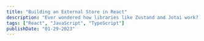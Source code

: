 ```yaml
---
title: "Building an External Store in React"
description: "Ever wondered how libraries like Zustand and Jotai work? Let's find out by building our own external store in React!"
tags: ["React", "JavaScript", "TypeScript"]
publishDate: "01-29-2023"
---
```


